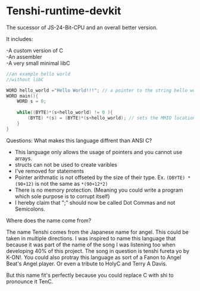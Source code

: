 # Tenshi-runtime-devkit


The sucessor of JS-24-Bit-CPU and an overall better version. 



It includes:
<p>
  -A custom version of C
  <br>
  -An assembler
  <br>
  -A very small minimal libC
  <br>
</p>
 
 
 
```C
//an example hello world
//without libC

WORD hello_world ="Hello World!!!"; // a pointer to the string hello world 
WORD main(){
    WORD s = 0;
    
    while((BYTE)*(s+hello_world) != 0 ){
        (BYTE) *(s) = (BYTE)*(s+hello_world); // sets the MMIO location 0 to the ascii code C
    }
}
```

Questions:
What makes this language diffrent than ANSI C?
- This language only allows the usage of pointers and you cannot use arrays.
- structs can not be used to create varibles
- I've removed for statements
- Pointer arithmatic is not offseted by the size of their type. Ex. ```(DBYTE) *(90+12)``` is not the same as ```*(90+12*2)```
- There is no memory protection. (Meaning you could write a program which sole purpose is to corrupt itself)
- I hereby claim that ";" should now be called Dot Commas and not Semicolons.

Where does the name come from?

The name Tenshi comes from the Japanese name for angel. 
This could be taken in multiple directions. 
I was inspired to name this language that because it was part of the name of the song I was listening too when developing 40% of this project. 
The song in question is tenshi fureta yo by K-ON!. You could also protray this language as sort of a Fanon to Angel Beat's Angel player. 
Or even a tribute to HolyC and Terry A Davis.

But this name fit's perfectly because you could replace C with shi to pronounce it TenC.
